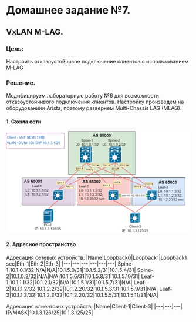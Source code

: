 # Домашнее задание №7.
## VxLAN M-LAG. 
### Цель:
Настроить отказоустойчивое подключение клиентов с использованием M-LAG 

### Решение.
Модифицируем лабораторную работу №6 для возможности отказоустойчивого подключения клиентов. Настройку произведем на оборудованиии Arista, поэтому развернем Multi-Chassis LAG (MLAG).

#### 1. Схема сети
![dz-7_topo_VxLAN_M-LAG.png](dz-7_topo_VxLAN_M-LAG.png)

#### 2. Адресное пространство

Адресация сетевых устройств:
|Name|Loopback0|Loopback1|Loopback1 sec|Eth-1|Eth-2|Eth-3|
|---|---|---|---|---|---|
Spine-1|10.1.0.1/32|N/A|N/A|10.1.5.0/31|10.1.5.2/31|10.1.5.4/31|
Spine-2|10.1.0.2/32|N/A|N/A|10.1.5.6/31|10.1.5.8/31|10.1.5.10/31|
Leaf-1|10.1.1.1/32|10.1.2.1/32|N/A|10.1.5.1/31|10.1.5.7/31|N/A|
Leaf-2|10.1.1.2/32|10.1.2.2/32|10.1.2.20/32|10.1.5.3/31|10.1.5.9/31|N/A|
Leaf-3|10.1.1.3/32|10.1.2.3/32|10.1.2.20/32|10.1.5.5/31|10.1.5.11/31|N/A|

Адресация клиентских устройств:
|Name|Client-1|Client-3|
|---|---|---|
IP/MASK|10.1.3.126/25|10.1.3.125/25|

